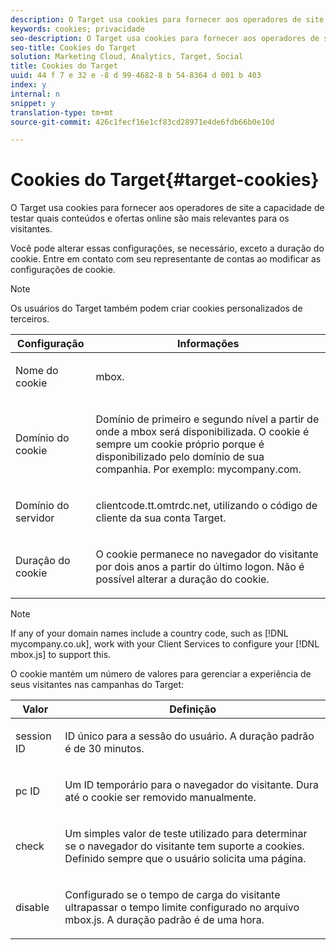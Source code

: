 ```yaml
---
description: O Target usa cookies para fornecer aos operadores de site a capacidade de testar quais conteúdos e ofertas online são mais relevantes para os visitantes.
keywords: cookies; privacidade
seo-description: O Target usa cookies para fornecer aos operadores de site a capacidade de testar quais conteúdos e ofertas online são mais relevantes para os visitantes.
seo-title: Cookies do Target
solution: Marketing Cloud, Analytics, Target, Social
title: Cookies do Target
uuid: 44 f 7 e 32 e -8 d 99-4682-8 b 54-8364 d 001 b 403
index: y
internal: n
snippet: y
translation-type: tm+mt
source-git-commit: 426c1fecf16e1cf83cd28971e4de6fdb66b0e10d

---
```



# Cookies do Target{#target-cookies}

O Target usa cookies para fornecer aos operadores de site a capacidade de testar quais conteúdos e ofertas online são mais relevantes para os visitantes.

Você pode alterar essas configurações, se necessário, exceto a duração do cookie. Entre em contato com seu representante de contas ao modificar as configurações de cookie.

>[!NOTE]
>
>Os usuários do Target também podem criar cookies personalizados de terceiros.

<table id="table_54B402C6E19C4A70B1E27BC9DFF776EB"> 
 <thead> 
  <tr> 
   <th colname="col1" class="entry"> Configuração </th> 
   <th colname="col2" class="entry"> Informações </th> 
  </tr> 
 </thead>
 <tbody> 
  <tr> 
   <td colname="col1"> <p>Nome do cookie </p> </td> 
   <td colname="col2"> <p>mbox. </p> </td> 
  </tr> 
  <tr> 
   <td colname="col1"> <p>Domínio do cookie </p> </td> 
   <td colname="col2"> <p>Domínio de primeiro e segundo nível a partir de onde a mbox será disponibilizada. O cookie é sempre um cookie próprio porque é disponibilizado pelo domínio de sua companhia. Por exemplo: <span class="filepath">mycompany.com</span>. </p> </td> 
  </tr> 
  <tr> 
   <td colname="col1"> <p>Domínio do servidor </p> </td> 
   <td colname="col2"> <p> <span class="filepath"> clientcode.tt.omtrdc.net</span>, utilizando o código de cliente da sua conta Target. </p> </td> 
  </tr> 
  <tr> 
   <td colname="col1"> <p>Duração do cookie </p> </td> 
   <td colname="col2"> <p>O cookie permanece no navegador do visitante por dois anos a partir do último logon. Não é possível alterar a duração do cookie. </p> </td> 
  </tr> 
 </tbody> 
</table>

>[!NOTE]
>
>If any of your domain names include a country code, such as [!DNL mycompany.co.uk], work with your Client Services to configure your [!DNL mbox.js] to support this.

O cookie mantém um número de valores para gerenciar a experiência de seus visitantes nas campanhas do Target:

<table id="table_5245F72A2D5A4322B40ABB10B7DFB338"> 
 <thead> 
  <tr> 
   <th colname="col1" class="entry"> Valor </th> 
   <th colname="col2" class="entry"> Definição </th> 
  </tr> 
 </thead>
 <tbody> 
  <tr> 
   <td colname="col1"> <p> <span class="codeph"> session ID</span> </p> </td> 
   <td colname="col2"> <p>ID único para a sessão do usuário. A duração padrão é de 30 minutos. </p> </td> 
  </tr> 
  <tr> 
   <td colname="col1"> <p> <span class="codeph"> pc ID</span> </p> </td> 
   <td colname="col2"> <p>Um ID temporário para o navegador do visitante. Dura até o cookie ser removido manualmente. </p> </td> 
  </tr> 
  <tr> 
   <td colname="col1"> <p> <span class="codeph"> check</span> </p> </td> 
   <td colname="col2"> <p>Um simples valor de teste utilizado para determinar se o navegador do visitante tem suporte a cookies. Definido sempre que o usuário solicita uma página. </p> </td> 
  </tr> 
  <tr> 
   <td colname="col1"> <p> <span class="codeph"> disable</span> </p> </td> 
   <td colname="col2"> <p>Configurado se o tempo de carga do visitante ultrapassar o tempo limite configurado no arquivo <span class="filepath">mbox.js</span>. A duração padrão é de uma hora. </p> </td> 
  </tr> 
 </tbody> 
</table>

